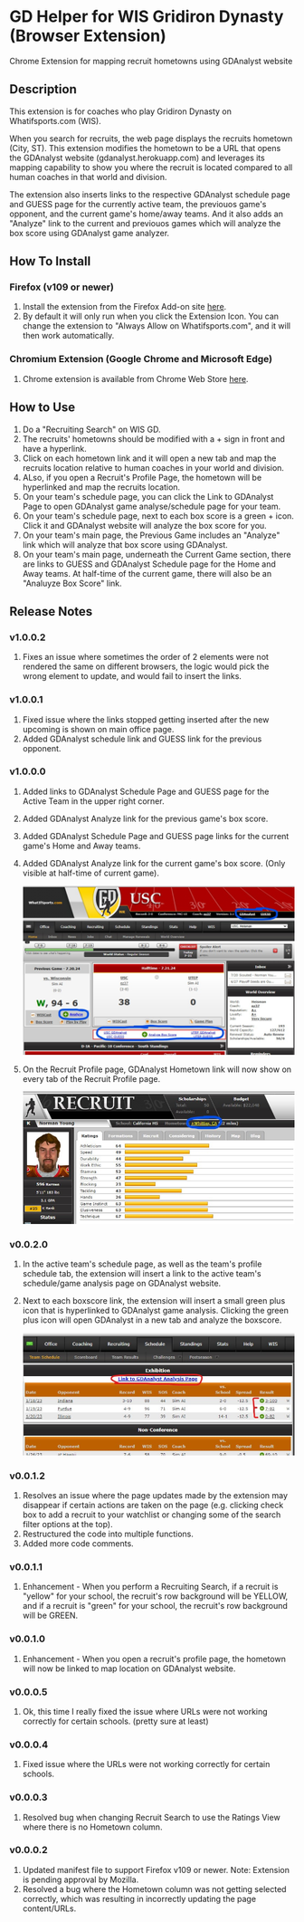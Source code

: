# GD Helper for WIS Gridiron Dynasty (Browser Extension)
Chrome Extension for mapping recruit hometowns using GDAnalyst website

## Description
This extension is for coaches who play Gridiron Dynasty on Whatifsports.com (WIS).

When you search for recruits, the web page displays the recruits hometown (City, ST). This extension modifies the hometown to be a URL that opens the GDAnalyst website (gdanalyst.herokuapp.com) and leverages its mapping capability to show you where the recruit is located compared to all human coaches in that world and division.

The extension also inserts links to the respective GDAnalyst schedule page and GUESS page for the currently active team, the previouos game's opponent, and the current game's home/away teams. And it also adds an "Analyze" link to the current and previouos games which will analyze the box score using GDAnalyst game analyzer.

## How To Install
### Firefox (v109 or newer)
1. Install the extension from the Firefox Add-on site [here](https://addons.mozilla.org/en-US/firefox/addon/wis-gridiron-dynasty-helper/).
2. By default it will only run when you click the Extension Icon. You can change the extension to "Always Allow on Whatifsports.com", and it will then work automatically.

### Chromium Extension (Google Chrome and Microsoft Edge)
1. Chrome extension is available from Chrome Web Store [here](https://chrome.google.com/webstore/detail/city-mapper-for-wis-gridi/elfljjgjfjddifffclgoifgnliibnlll).

## How to Use
1. Do a "Recruiting Search" on WIS GD.
2. The recruits' hometowns should be modified with a + sign in front and have a hyperlink.
3. Click on each hometown link and it will open a new tab and map the recruits location relative to human coaches in your world and division.
4. ALso, if you open a Recruit's Profile Page, the hometown will be hyperlinked and map the recruits location.
5. On your team's schedule page, you can click the Link to GDAnalyst Page to open GDAnalyst game analyse/schedule page for your team.
6. On your team's schedule page, next to each box score is a green + icon. Click it and GDAnalyst website will analyze the box score for you.
7. On your team's main page, the Previous Game includes an "Analyze" link which will analyze that box score using GDAnalyst.
8. On your team's main page, underneath the Current Game section, there are links to GUESS and GDAnalyst Schedule page for the Home and Away teams. At half-time of the current game, there will also be an "Analuyze Box Score" link.

## Release Notes
### v1.0.0.2
1. Fixes an issue where sometimes the order of 2 elements were not rendered the same on different browsers, the logic would pick the wrong element to update, and would fail to insert the links.

### v1.0.0.1
1. Fixed issue where the links stopped getting inserted after the new upcoming is shown on main office page.
2. Added GDAnalyst schedule link and GUESS link for the previous opponent.
   
### v1.0.0.0
1. Added links to GDAnalyst Schedule Page and GUESS page for the Active Team in the upper right corner. 
2. Added GDAnalyst Analyze link for the previous game's box score.
3. Added GDAnalyst Schedule Page and GUESS page links for the current game's Home and Away teams.
4. Added GDAnalyst Analyze link for the current game's box score. (Only visible at half-time of current game).

   ![](https://github.com/ebzimny01/gd_chromium_ext/blob/master/wiki/v1-0-0-0.jpg)
   
5. On the Recruit Profile page, GDAnalyst Hometown link will now show on every tab of the Recruit Profile page.

   ![](https://github.com/ebzimny01/gd_chromium_ext/blob/master/wiki/recruitprofile.jpg)
   
### v0.0.2.0
1. In the active team's schedule page, as well as the team's profile schedule tab, the extension will insert a link to the active team's schedule/game analysis page on GDAnalyst website.
2. Next to each boxscore link, the extension will insert a small green plus icon that is hyperlinked to GDAnalyst game analysis. Clicking the green plus icon will open GDAnalyst in a new tab and analyze the boxscore.

     ![](https://github.com/ebzimny01/gd_chromium_ext/blob/master/wiki/teamschedule.jpg)

### v0.0.1.2
1. Resolves an issue where the page updates made by the extension may disappear if certain actions are taken on the page (e.g. clicking check box to add a recruit to your watchlist or changing some of the search filter options at the top).
2. Restructured the code into multiple functions.
3. Added more code comments.

### v0.0.1.1
1. Enhancement - When you perform a Recruiting Search, if a recruit is "yellow" for your school, the recruit's row background will be YELLOW, and if a recruit is "green" for your school, the recruit's row background will be GREEN.

### v0.0.1.0
1. Enhancement - When you open a recruit's profile page, the hometown will now be linked to map location on GDAnalyst website.

### v0.0.0.5
1. Ok, this time I really fixed the issue where URLs were not working correctly for certain schools. (pretty sure at least)

### v0.0.0.4
1. Fixed issue where the URLs were not working correctly for certain schools.

### v0.0.0.3
1. Resolved bug when changing Recruit Search to use the Ratings View where there is no Hometown column.

### v0.0.0.2
1. Updated manifest file to support Firefox v109 or newer. Note: Extension is pending approval by Mozilla.
2. Resolved a bug where the Hometown column was not getting selected correctly, which was resulting in incorrectly updating the page content/URLs.
